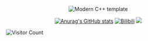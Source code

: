 <div id="title" align=center>

![Modern C++ template][github-sub-title:img]

[![Anurag's GitHub stats](https://github-readme-stats.vercel.app/api?username=Ra1nowo&show_icons=true&theme=tokyonight)](https://b23.tv/iEJTnPp)
[![Bilibili](https://img.shields.io/badge/%E7%9F%A5%E4%B9%8E-mq%E7%99%BD-yello)](https://space.bilibili.com/507928822?spm_id_from=333.337.0.0)
![](https://img.shields.io/badge/11408高手-yellow) 
</div>


![Visitor Count](https://profile-counter.glitch.me/Ra1nowo/count.svg)

[github-sub-title:img]: https://readme-typing-svg.herokuapp.com?font=Segoe+Script&center=true&lines=Ra1nowo.
